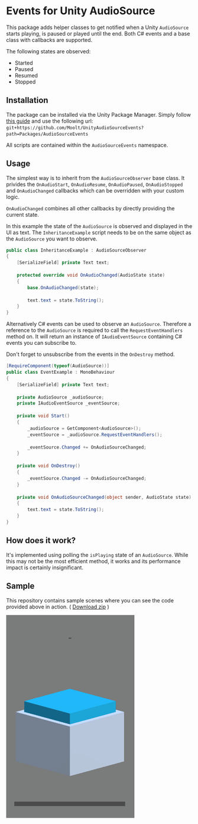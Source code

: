 # Events for Unity AudioSource
This package adds helper classes to get notified when a Unity `AudioSource` starts playing, is paused or played until the end. Both C# events and a base class with callbacks are supported.

The following states are observed:

* Started
* Paused
* Resumed
* Stopped

## Installation

The package can be installed via the Unity Package Manager.
Simply follow [this guide](https://docs.unity3d.com/Manual/upm-ui-giturl.html) and use the following url: `git+https://github.com/Moolt/UnityAudioSourceEvents?path=Packages/AudioSourceEvents`

All scripts are contained within the `AudioSourceEvents` namespace.

## Usage

The simplest way is to inherit from the `AudioSourceObserver` base class.
It privides the `OnAudioStart`, `OnAudioResume`, `OnAudioPaused`, `OnAudioStopped` and `OnAudioChanged` callbacks which can be overridden with your custom logic.

`OnAudioChanged` combines all other callbacks by directly providing the current state.

In this example the state of the `AudioSource` is observed and displayed in the UI as text.
The `InheritanceExample` script needs to be on the same object as the `AudioSource` you want to observe.

```csharp
public class InheritanceExample : AudioSourceObserver
{
    [SerializeField] private Text text;

    protected override void OnAudioChanged(AudioState state)
    {
        base.OnAudioChanged(state);

        text.text = state.ToString();
    }
}
```

Alternatively C# events can be used to observe an `AudioSource`. Therefore a reference to the `AudioSource` is required to call the `RequestEventHandlers` method on. It will return an instance of `IAudioEventSource` containing C# events you can subscribe to.

Don't forget to unsubscribe from the events in the `OnDestroy` method.

```csharp
[RequireComponent(typeof(AudioSource))]
public class EventExample : MonoBehaviour
{
    [SerializeField] private Text text;

    private AudioSource _audioSource;
    private IAudioEventSource _eventSource;

    private void Start()
    {
        _audioSource = GetComponent<AudioSource>();
        _eventSource = _audioSource.RequestEventHandlers();

        _eventSource.Changed += OnAudioSourceChanged;
    }

    private void OnDestroy()
    {
        _eventSource.Changed -= OnAudioSourceChanged;
    }

    private void OnAudioSourceChanged(object sender, AudioState state)
    {
        text.text = state.ToString();
    }
}
```

## How does it work?

It's implemented using polling the `isPlaying` state of an `AudioSource`. While this may not be the most efficient method, it works and its performance impact is certainly insignificant.

## Sample

This repository contains sample scenes where you can see the code provided above in action. ( [Download zip](https://github.com/Moolt/UnityAudioSourceEvents/archive/refs/heads/main.zip) )

![img](.documentation/demo.gif)